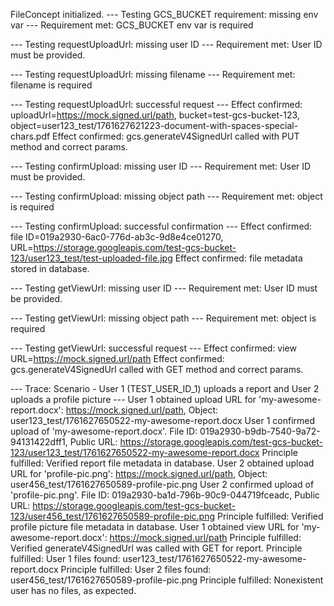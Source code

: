 FileConcept initialized.
--- Testing GCS_BUCKET requirement: missing env var ---
Requirement met: GCS_BUCKET env var is required

--- Testing requestUploadUrl: missing user ID ---
Requirement met: User ID must be provided.

--- Testing requestUploadUrl: missing filename ---
Requirement met: filename is required

--- Testing requestUploadUrl: successful request ---
Effect confirmed: uploadUrl=https://mock.signed.url/path, bucket=test-gcs-bucket-123, object=user123_test/1761627621223-document-with-spaces-special-chars.pdf
Effect confirmed: gcs.generateV4SignedUrl called with PUT method and correct params.

--- Testing confirmUpload: missing user ID ---
Requirement met: User ID must be provided.

--- Testing confirmUpload: missing object path ---
Requirement met: object is required

--- Testing confirmUpload: successful confirmation ---
Effect confirmed: file ID=019a2930-6ac0-776d-ab3c-9d8e4ce01270, URL=https://storage.googleapis.com/test-gcs-bucket-123/user123_test/test-uploaded-file.jpg
Effect confirmed: file metadata stored in database.

--- Testing getViewUrl: missing user ID ---
Requirement met: User ID must be provided.

--- Testing getViewUrl: missing object path ---
Requirement met: object is required

--- Testing getViewUrl: successful request ---
Effect confirmed: view URL=https://mock.signed.url/path
Effect confirmed: gcs.generateV4SignedUrl called with GET method and correct params.

--- Trace: Scenario - User 1 (TEST_USER_ID_1) uploads a report and User 2 uploads a profile picture ---
User 1 obtained upload URL for 'my-awesome-report.docx': https://mock.signed.url/path, Object: user123_test/1761627650522-my-awesome-report.docx
User 1 confirmed upload of 'my-awesome-report.docx'. File ID: 019a2930-b9db-7540-9a72-94131422dff1, Public URL: https://storage.googleapis.com/test-gcs-bucket-123/user123_test/1761627650522-my-awesome-report.docx
Principle fulfilled: Verified report file metadata in database.
User 2 obtained upload URL for 'profile-pic.png': https://mock.signed.url/path, Object: user456_test/1761627650589-profile-pic.png
User 2 confirmed upload of 'profile-pic.png'. File ID: 019a2930-ba1d-796b-90c9-044719fceadc, Public URL: https://storage.googleapis.com/test-gcs-bucket-123/user456_test/1761627650589-profile-pic.png
Principle fulfilled: Verified profile picture file metadata in database.
User 1 obtained view URL for 'my-awesome-report.docx': https://mock.signed.url/path
Principle fulfilled: Verified generateV4SignedUrl was called with GET for report.
Principle fulfilled: User 1 files found: user123_test/1761627650522-my-awesome-report.docx
Principle fulfilled: User 2 files found: user456_test/1761627650589-profile-pic.png
Principle fulfilled: Nonexistent user has no files, as expected.
